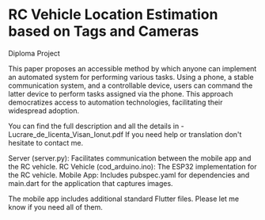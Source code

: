 RC Vehicle Location Estimation based on Tags and Cameras
===========

Diploma Project

This paper proposes an accessible method by which anyone can implement an automated 
system for performing various tasks. Using a phone, a stable communication system, and a 
controllable device, users can command the latter device to perform tasks assigned via the 
phone. This approach democratizes access to automation technologies, facilitating their 
widespread adoption.

You can find the full description and all the details in -
Lucrare_de_licenta_Visan_Ionut.pdf
If you need help or translation don't hesitate to contact me.

Server (server.py): Facilitates communication between the mobile app and the RC vehicle.
RC Vehicle (cod_arduino.ino): The ESP32 implementation for the RC vehicle.
Mobile App: Includes pubspec.yaml for dependencies and main.dart for the application that captures images.

The mobile app includes additional standard Flutter files. Please let me know if you need all of them.
